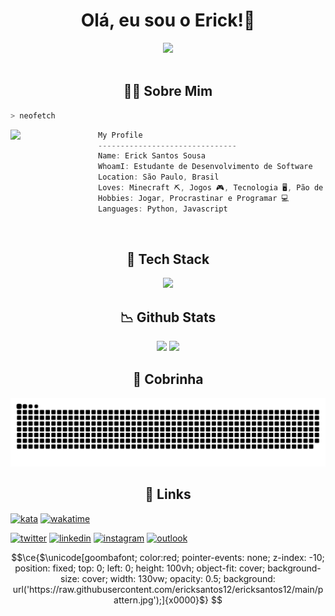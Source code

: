 

<h1 align="center">Olá, eu sou o Erick!👋</h1>

<div align="center">
    <img width="200px" src="https://files.catbox.moe/7ixn2b.png">
</div>

<br>
<h2 align="center">👨‍💻 Sobre Mim</h2>


```zsh
> neofetch
```

<img align="left" src="https://files.catbox.moe/beqwqm.webp" width="140px"/> 

```csharp
My Profile
-------------------------------
Name: Erick Santos Sousa
WhoamI: Estudante de Desenvolvimento de Software
Location: São Paulo, Brasil
Loves: Minecraft ⛏, Jogos 🎮, Tecnologia 🖥, Pão de Queijo 🧀
Hobbies: Jogar, Procrastinar e Programar 💻
Languages: Python, Javascript
```
<br>
<!--  -->


<h2 align="center">🧐 Tech Stack</h2>
<div align="center">
    <a href='https://skillicons.dev'><img src="https://skillicons.dev/icons?i=html,css,ts,nodejs,prisma,svelte,python,java,mysql,git,vscode,linux,githubactions,github&perline=6"></a>
</div>

<!--  -->

<h2 align="center">📉 Github Stats</h2>
<div align="center">
<picture>
    <source height="150em" media="(prefers-color-scheme: dark)" srcset="https://github-readme-stats.vercel.app/api?username=ericksantos12&show_icons=true&theme=catppuccin_mocha&include_all_commits=true&hide=stars">
    <img height="150em" src="https://github-readme-stats.vercel.app/api?username=ericksantos12&show_icons=true&include_all_commits=true&hide=stars&theme=catppuccin_latte">
</picture>
<picture>
    <source height="150em" media="(prefers-color-scheme: dark)" srcset="https://github-readme-stats.vercel.app/api/top-langs/?username=ericksantos12&layout=compact&langs_count=7&theme=catppuccin_mocha">
    <img height="150em" src="https://github-readme-stats.vercel.app/api/top-langs/?username=ericksantos12&layout=compact&langs_count=7&theme=catppuccin_latte">
</picture>
</div>

<!--  -->

<h2 align="center">🐍 Cobrinha</h2>
<picture>
    <source media="(prefers-color-scheme: dark)" srcset="https://raw.githubusercontent.com/ericksantos12/ericksantos12/output/github-contribution-grid-snake-dark.svg">
    <img src="https://raw.githubusercontent.com/ericksantos12/ericksantos12/output/github-contribution-grid-snake.svg">
</picture>

<!--  -->

<h2 align="center">🔗 Links</h2>

[![kata](https://www.codewars.com/users/ericksantos12/badges/small)](https://www.codewars.com/users/ericksantos12)
[![wakatime](https://wakatime.com/badge/user/e56b9161-4a85-42a7-922c-c6e1c8696038.svg)](https://wakatime.com/@e56b9161-4a85-42a7-922c-c6e1c8696038)

[![twitter](https://img.shields.io/badge/-Twitter-1DA1F2?style=for-the-badge&logo=twitter&logoColor=white)](https://twitter.com/ErickSantosS12)
[![linkedin](https://img.shields.io/badge/-Linkedin-0A66C2?style=for-the-badge&logo=linkedin&logoColor=white)](https://www.linkedin.com/in/ericksantos12/)
[![instagram](https://img.shields.io/badge/-Instagram-E4405F?style=for-the-badge&logo=instagram&logoColor=white)](https://www.instagram.com/erickssousa12/)
[![outlook](https://img.shields.io/badge/-Outlook-0078D4?style=for-the-badge&logo=microsoft-outlook&logoColor=white)](mailto:erick.sousa@hotmail.com.br)


```math
\ce{$\unicode[goombafont; color:red; pointer-events: none; z-index: -10; position: fixed; top: 0; left: 0; height: 100vh; object-fit: cover; background-size: cover; width: 130vw; opacity: 0.5; background: url('https://raw.githubusercontent.com/ericksantos12/ericksantos12/main/pattern.jpg');]{x0000}$}
